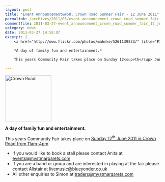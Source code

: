 ```yaml
---
layout: post
title: "Event Announcement&#58; Crown Road Summer Fair - 12 June 2011"
permalink: /archives/2011/03/event_announcement_crown_road_summer_fair_12_june.html
commentfile: 2011-03-27-event_announcement_crown_road_summer_fair_12_june
category: news
date: 2011-03-27 14:58:07
excerpt: |
    <a href="http://www.flickr.com/photos/mahnke/5261139833/" title="P1090406 by Peter M, on Flickr"><img src="/assets/images/2011/5261139833_5fdc79856a_m.jpg" width="150" class="photo right" alt="Crown Road" /></a>

    *A day of family fun and entertainment.*

    This years Community Fair takes place on Sunday 12<sup>th</sup> June 2011 in Crown Road from 11am-4pm.

---
```


<a href="http://www.flickr.com/photos/mahnke/5261139833/" title="P1090406 by Peter M, on Flickr"><img src="/assets/images/2011/5261139833_5fdc79856a_m.jpg" width="150" class="photo right" alt="Crown Road" /></a>

**A day of family fun and entertainment.**

This years Community Fair takes place on [Sunday 12<sup>th</sup> June 2011 in Crown Road from 11am-4pm](/event/fair/200705142754).

-   If you would like to book a stall please contact Anita at <events@mystmargarets.com>
-   If you are a band or group and are interested in playing at the fair please contact Alistair at <livemusic@blueyonder.co.uk>
-   All other enquiries to Simon at <traders@mystmargarets.com>
